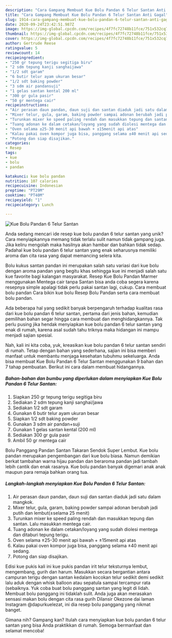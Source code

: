 ```yaml
---
description: "Cara Gampang Membuat Kue Bolu Pandan 6 Telur Santan Anti Gagal"
title: "Cara Gampang Membuat Kue Bolu Pandan 6 Telur Santan Anti Gagal"
slug: 1914-cara-gampang-membuat-kue-bolu-pandan-6-telur-santan-anti-gagal
date: 2020-09-24T23:42:51.987Z
image: https://img-global.cpcdn.com/recipes/4f7fc72748b11fce/751x532cq70/kue-bolu-pandan-6-telur-santan-foto-resep-utama.jpg
thumbnail: https://img-global.cpcdn.com/recipes/4f7fc72748b11fce/751x532cq70/kue-bolu-pandan-6-telur-santan-foto-resep-utama.jpg
cover: https://img-global.cpcdn.com/recipes/4f7fc72748b11fce/751x532cq70/kue-bolu-pandan-6-telur-santan-foto-resep-utama.jpg
author: Gertrude Reese
ratingvalue: 5
reviewcount: 14
recipeingredient:
- "250 gr tepung terigu segitiga biru"
- "2 sdm tepung kanji sanghaijawa"
- "1/2 sdt garam"
- "6 butir telur ayam ukuran besar"
- "1/2 sdt baking powder"
- "3 sdm air pandansuji"
- "1 gelas santan kental 200 ml"
- "300 gr gula pasir"
- "50 gr mentega cair"
recipeinstructions:
- "Air perasan daun pandan, daun suji dan santan diaduk jadi satu dalam mangkok."
- "Mixer telur, gula, garam, baking powder sampai adonan berubah jadi putih dan lembut(±selama 25 menit)"
- "Turunkan mixer ke speed paling rendah dan masukkan tepung dan santan. Lalu masukkan mentega cair."
- "Tuang adonan ke dalam cetakan/loyang yang sudah diolesi mentega dan ditaburi tepung terigu."
- "Oven selama ±25-30 menit api bawah + ±15menit api atas"
- "Kalau pakai oven kompor juga bisa, panggang selama ±40 menit api sedang."
- "Potong dan siap disajikan."
categories:
- Resep
tags:
- kue
- bolu
- pandan

katakunci: kue bolu pandan 
nutrition: 107 calories
recipecuisine: Indonesian
preptime: "PT29M"
cooktime: "PT40M"
recipeyield: "1"
recipecategory: Lunch

---
```



![Kue Bolu Pandan 6 Telur Santan](https://img-global.cpcdn.com/recipes/4f7fc72748b11fce/751x532cq70/kue-bolu-pandan-6-telur-santan-foto-resep-utama.jpg)

Anda sedang mencari ide resep kue bolu pandan 6 telur santan yang unik? Cara menyiapkannya memang tidak terlalu sulit namun tidak gampang juga. Jika keliru mengolah maka hasilnya akan hambar dan bahkan tidak sedap. Padahal kue bolu pandan 6 telur santan yang enak seharusnya memiliki aroma dan cita rasa yang dapat memancing selera kita.

Bolu kukus santan pandan ini merupakan salah satu variasi dari kue bolu dengan aroma pandan yang begitu khas sehingga kue ini menjadi salah satu kue favorite bagi kalangan masyarakat. Resep Kue Bolu Pandan Marmer menggunakan Mentega cair tanpa Santan bisa anda coba segera karena resepnya simple apalagi tidak perlu pakai santan lagi, cukup. Cara membuat bolu pandan Cara bikin kue bolu Resep Bolu Pandan serta cara membuat bolu pandan.

Ada beberapa hal yang sedikit banyak berpengaruh terhadap kualitas rasa dari kue bolu pandan 6 telur santan, pertama dari jenis bahan, kemudian pemilihan bahan segar hingga cara membuat dan menghidangkannya. Tak perlu pusing jika hendak menyiapkan kue bolu pandan 6 telur santan yang enak di rumah, karena asal sudah tahu triknya maka hidangan ini mampu menjadi sajian spesial.


Nah, kali ini kita coba, yuk, kreasikan kue bolu pandan 6 telur santan sendiri di rumah. Tetap dengan bahan yang sederhana, sajian ini bisa memberi manfaat untuk membantu menjaga kesehatan tubuhmu sekeluarga. Anda bisa membuat Kue Bolu Pandan 6 Telur Santan menggunakan 9 bahan dan 7 tahap pembuatan. Berikut ini cara dalam membuat hidangannya.

<!--inarticleads1-->

##### Bahan-bahan dan bumbu yang diperlukan dalam menyiapkan Kue Bolu Pandan 6 Telur Santan:

1. Siapkan 250 gr tepung terigu segitiga biru
1. Sediakan 2 sdm tepung kanji sanghai/jawa
1. Sediakan 1/2 sdt garam
1. Gunakan 6 butir telur ayam ukuran besar
1. Siapkan 1/2 sdt baking powder
1. Gunakan 3 sdm air pandan+suji
1. Gunakan 1 gelas santan kental (200 ml)
1. Sediakan 300 gr gula pasir
1. Ambil 50 gr mentega cair


Bolu Panggang Pandan Santan Takaran Sendok Super Lembut. Kue bolu pandan merupakan pengembangan dari kue bolu biasa. Namun demikian berkat tambahan warna hijau pandan dan beraroma pandan jadi tambah lebih cantik dan enak rasanya. Kue bolu pandan banyak digemari anak anak maupun para remaja bahkan orang tua. 

<!--inarticleads2-->

##### Langkah-langkah menyiapkan Kue Bolu Pandan 6 Telur Santan:

1. Air perasan daun pandan, daun suji dan santan diaduk jadi satu dalam mangkok.
1. Mixer telur, gula, garam, baking powder sampai adonan berubah jadi putih dan lembut(±selama 25 menit)
1. Turunkan mixer ke speed paling rendah dan masukkan tepung dan santan. Lalu masukkan mentega cair.
1. Tuang adonan ke dalam cetakan/loyang yang sudah diolesi mentega dan ditaburi tepung terigu.
1. Oven selama ±25-30 menit api bawah + ±15menit api atas
1. Kalau pakai oven kompor juga bisa, panggang selama ±40 menit api sedang.
1. Potong dan siap disajikan.


Edisi kue pukis kali ini kue pukis pandan irit telur teksturnya lembut, mengembang, gurih dan harum. Masukkan secara bergantian antara campuran terigu dengan santan kedalam kocokan telur sedikit demi sedikit lalu aduk dengan whisk balloon atau sepatula sampai tercampur rata (sebaiknya. Yuk coba buat bolu panggang santan yang legit di lidah. Membuat bolu panggang ini tidaklah sulit. Anda juga akan merasakan sensasi makan bolu dengan cita rasa gurih Dilansir Okezone dai laman Instagram @dapurkuelezat, ini dia resep bolu panggang yang nikmat banget. 

Gimana nih? Gampang kan? Itulah cara menyiapkan kue bolu pandan 6 telur santan yang bisa Anda praktikkan di rumah. Semoga bermanfaat dan selamat mencoba!
